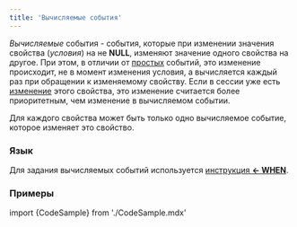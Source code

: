 ```yaml
---
title: 'Вычисляемые события'
---
```


*Вычисляемые* события - события, которые при изменении значения свойства (*условия*) на не **NULL**, изменяют значение одного свойства на другое. При этом, в отличии от [простых](Простые_события.md) событий, это изменение происходит, не в момент изменения условия, а вычисляется каждый раз при обращении к изменяемому свойству. Если в сессии уже есть [изменение](Изменение_свойства_CHANGE.md) этого свойства, это изменение считается более приоритетным, чем изменение в вычисляемом событии.

Для каждого свойства может быть только одно вычисляемое событие, которое изменяет это свойство.  

### Язык

Для задания вычисляемых событий используется [инструкция **<- WHEN**](Инструкция_-_WHEN.md).

### Примеры

import {CodeSample} from './CodeSample.mdx'

<CodeSample url="https://documentation.lsfusion.org/sample?file=InstructionSample&block=setwhen"/>
